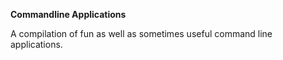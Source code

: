 **Commandline Applications**

   A compilation of fun as well as sometimes useful command line applications.
